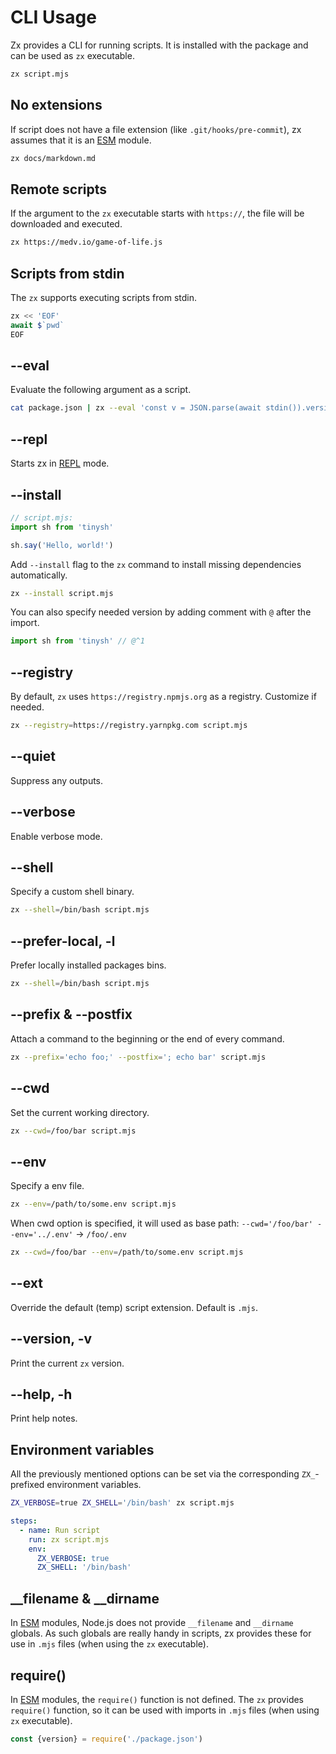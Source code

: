 # CLI Usage

Zx provides a CLI for running scripts. It is installed with the package and can be used as `zx` executable.

```sh
zx script.mjs
```

## No extensions

If script does not have a file extension (like `.git/hooks/pre-commit`), zx
assumes that it is
an [ESM](https://nodejs.org/api/modules.html#modules_module_createrequire_filename)
module.

```bash
zx docs/markdown.md
```

## Remote scripts

If the argument to the `zx` executable starts with `https://`, the file will be
downloaded and executed.

```bash
zx https://medv.io/game-of-life.js
```

## Scripts from stdin

The `zx` supports executing scripts from stdin.

```js
zx << 'EOF'
await $`pwd`
EOF
```

## --eval

Evaluate the following argument as a script.

```bash
cat package.json | zx --eval 'const v = JSON.parse(await stdin()).version; echo(v)'
```

## --repl
Starts zx in [REPL](https://en.wikipedia.org/wiki/Read%E2%80%93eval%E2%80%93print_loop) mode.

## --install

```js
// script.mjs:
import sh from 'tinysh'

sh.say('Hello, world!')
```

Add `--install` flag to the `zx` command to install missing dependencies
automatically.

```bash
zx --install script.mjs
```

You can also specify needed version by adding comment with `@` after
the import.

```js
import sh from 'tinysh' // @^1
```

## --registry

By default, `zx` uses `https://registry.npmjs.org` as a registry. Customize if needed.

```bash
zx --registry=https://registry.yarnpkg.com script.mjs
```

## --quiet

Suppress any outputs.

## --verbose

Enable verbose mode.

## --shell

Specify a custom shell binary.

```bash
zx --shell=/bin/bash script.mjs
```

## --prefer-local, -l

Prefer locally installed packages bins.

```bash
zx --shell=/bin/bash script.mjs
```

## --prefix & --postfix

Attach a command to the beginning or the end of every command.

```bash
zx --prefix='echo foo;' --postfix='; echo bar' script.mjs
```

## --cwd

Set the current working directory.

```bash
zx --cwd=/foo/bar script.mjs
```

## --env
Specify a env file.

```bash
zx --env=/path/to/some.env script.mjs
```

When cwd option is specified, it will used as base path: `--cwd='/foo/bar' --env='../.env'` → `/foo/.env`

```bash
zx --cwd=/foo/bar --env=/path/to/some.env script.mjs
```

## --ext

Override the default (temp) script extension. Default is `.mjs`.

## --version, -v

Print the current `zx` version.

## --help, -h

Print help notes.

## Environment variables
All the previously mentioned options can be set via the corresponding `ZX_`-prefixed environment variables.

```bash
ZX_VERBOSE=true ZX_SHELL='/bin/bash' zx script.mjs
```
    
```yaml
steps:
  - name: Run script
    run: zx script.mjs
    env:
      ZX_VERBOSE: true
      ZX_SHELL: '/bin/bash'
```

## __filename & __dirname

In [ESM](https://nodejs.org/api/esm.html) modules, Node.js does not provide
`__filename` and `__dirname` globals. As such globals are really handy in scripts,
zx provides these for use in `.mjs` files (when using the `zx` executable).

## require()

In [ESM](https://nodejs.org/api/modules.html#modules_module_createrequire_filename)
modules, the `require()` function is not defined.
The `zx` provides `require()` function, so it can be used with imports in `.mjs`
files (when using `zx` executable).

```js
const {version} = require('./package.json')
```
